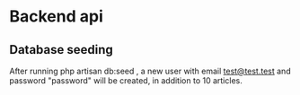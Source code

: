 # Backend api

## Database seeding

After running php artisan db:seed , a new user with email test@test.test and password "password" will be created, in addition to 10 articles.

